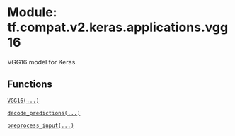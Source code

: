 <div itemscope itemtype="http://developers.google.com/ReferenceObject">
<meta itemprop="name" content="tf.compat.v2.keras.applications.vgg16" />
<meta itemprop="path" content="Stable" />
</div>

# Module: tf.compat.v2.keras.applications.vgg16

VGG16 model for Keras.

<!-- Placeholder for "Used in" -->


## Functions

[`VGG16(...)`](../../../../../tf/keras/applications/VGG16.md)

[`decode_predictions(...)`](../../../../../tf/keras/applications/vgg16/decode_predictions.md)

[`preprocess_input(...)`](../../../../../tf/keras/applications/vgg16/preprocess_input.md)

